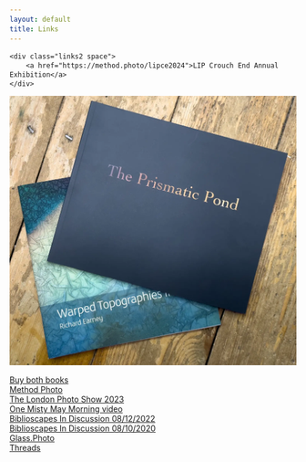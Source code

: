 ```yaml
---
layout: default
title: Links
---
```



	<div class="links2 space">
		<a href="https://method.photo/lipce2024">LIP Crouch End Annual Exhibition</a>
	</div>


[![Buy Warped Topographies II and The Prismatic Pond](books/warped-prismatic.webp "Warped Topographies II and The Prismatic Pond covers")](https://method.photo/books/warped-pond)

<a href="https://method.photo/books/warped-pond">
	<div class="links other">
		Buy both books
	</div>
</a>

<a href="https://method.photo">
	<div class="links">	
		Method Photo
	</div>
</a>

<a href="https://method.photo/lps/">
	<div class="links other">
		The London Photo Show 2023
	</div>
</a>

<a href="https://vimeo.com/449190135">
	<div class="links">
		One Misty May Morning video
	</div>
</a>

<a href="https://biblioscapes.com/in-discussion/richard-earney-1">
	<div class="links other">
		Biblioscapes In Discussion 08/12/2022
	</div>
</a>

<a href="https://biblioscapes.com/in-discussion/richard-earney">
	<div class="links">
		Biblioscapes In Discussion 08/10/2020
	</div>
</a>

<a href="https://glass.photo/methodphoto">
	<div class="links other">
		Glass.Photo
	</div>
</a>

<a href="https://threads.net/@methodphotonew">
	<div class="links">
		Threads
	</div>
</a>


